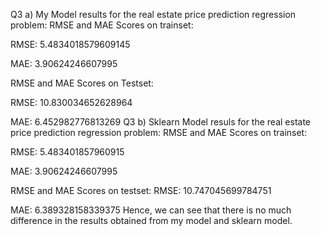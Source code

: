 Q3 a)
My Model results  for the real estate price prediction regression problem:
RMSE and MAE Scores on trainset:

RMSE: 5.4834018579609145

MAE: 3.90624246607995

RMSE and MAE Scores on Testset:

RMSE: 10.830034652628964

MAE: 6.452982776813269
Q3 b)
Sklearn Model resuls  for the real estate price prediction regression problem:
RMSE and MAE Scores on trainset:

RMSE: 5.483401857960915

MAE: 3.90624246607995

RMSE and MAE Scores on testset:
RMSE: 10.747045699784751

MAE: 6.389328158339375
Hence, we can see that there is no much difference in the results obtained from my model and sklearn model. 